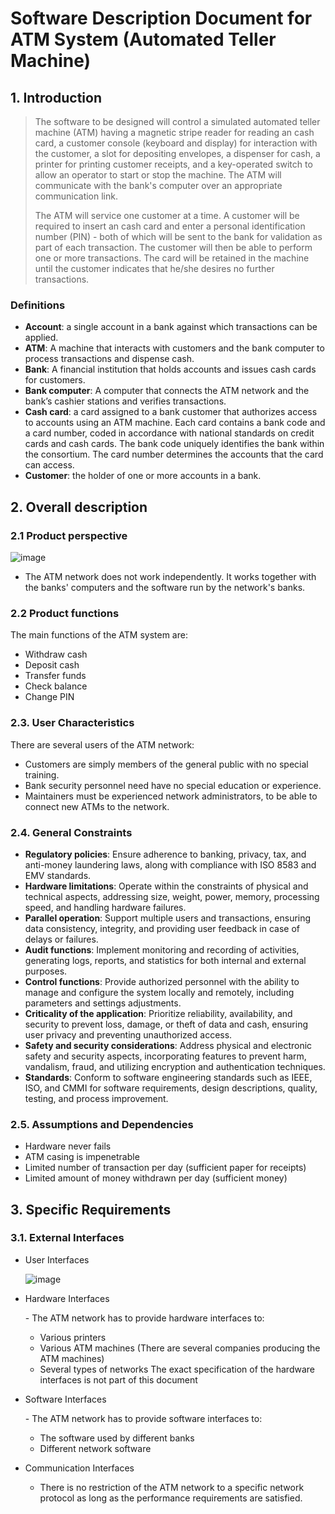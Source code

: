 # Software Description Document for ATM System (Automated Teller Machine)
## 1. Introduction
> The software to be designed will control a simulated automated teller machine (ATM) having a 
magnetic stripe reader for reading an cash card, a customer console (keyboard and display) for 
interaction with the customer, a slot for depositing envelopes, a dispenser for cash, a printer for printing customer receipts, and a key-operated switch to allow an operator 
to start or stop the machine. The ATM will communicate with the bank's computer over an 
appropriate communication link.
>
> The ATM will service one customer at a time. A customer will be required to insert an cash card 
and enter a personal identification number (PIN) - both of which will be sent to the bank for 
validation as part of each transaction. The customer will then be able to perform one or more 
transactions. The card will be retained in the machine until the customer indicates that he/she 
desires no further transactions.

### Definitions
+ **Account**: a single account in a bank against which transactions can be applied.
+ **ATM**: A machine that interacts with customers and the bank computer to process transactions and dispense cash.
+ **Bank**: A financial institution that holds accounts and issues cash cards for customers.
+ **Bank computer**: A computer that connects the ATM network and the bank’s cashier stations and verifies transactions.
+ **Cash card**: a card assigned to a bank customer that authorizes access to accounts using an ATM machine. Each card contains a bank code and a card number, coded in accordance with national standards on credit cards and cash cards. The bank code uniquely identifies the bank within the consortium. The card number determines the accounts that the card can access.
+ **Customer**: the holder of one or more accounts in a bank.
## 2. Overall description
### 2.1 Product perspective
 ![image](https://github.com/HaThiPhuongLinh/Week01_Software-Architecture-and-Design/assets/109422010/6a9777dc-f99b-41db-bb24-7ccdc6eca92f)
   - ﻿The ATM network does not work independently. It works together with the banks' computers and the software run by the network's banks.
### 2.2 Product functions
The main functions of the ATM system are:
  - Withdraw cash
  - Deposit cash
  - Transfer funds
  - Check balance
  - Change PIN
### 2.3. User Characteristics
There are several users of the ATM network:
- Customers are simply members of the general public with no special training.
- Bank security personnel need have no special education or experience.
- Maintainers must be experienced network administrators, to be able to connect new ATMs to the network.
### 2.4. General Constraints
- **Regulatory policies**: Ensure adherence to banking, privacy, tax, and anti-money laundering laws, along with compliance with ISO 8583 and EMV standards.
- **Hardware limitations**: Operate within the constraints of physical and technical aspects, addressing size, weight, power, memory, processing speed, and handling hardware failures.
- **Parallel operation**: Support multiple users and transactions, ensuring data consistency, integrity, and providing user feedback in case of delays or failures.
- **Audit functions**: Implement monitoring and recording of activities, generating logs, reports, and statistics for both internal and external purposes.
- **Control functions**: Provide authorized personnel with the ability to manage and configure the system locally and remotely, including parameters and settings adjustments.
- **Criticality of the application**: Prioritize reliability, availability, and security to prevent loss, damage, or theft of data and cash, ensuring user privacy and preventing unauthorized access.
- **Safety and security considerations**: Address physical and electronic safety and security aspects, incorporating features to prevent harm, vandalism, fraud, and utilizing encryption and authentication techniques.
- **Standards**: Conform to software engineering standards such as IEEE, ISO, and CMMI for software requirements, design descriptions, quality, testing, and process improvement.
### 2.5. Assumptions and Dependencies
- Hardware  never fails
- ATM casing is impenetrable
- Limited number of transaction per day (sufficient paper for receipts)
- Limited amount of money withdrawn per day (sufficient money)
## 3. Specific Requirements
### 3.1. External Interfaces
- User Interfaces
  
  ![image](https://github.com/HaThiPhuongLinh/Week01_Software-Architecture-and-Design/assets/109422010/80bf380b-cfe7-432a-a28f-25a727370603)
- Hardware Interfaces
  
  ﻿- The ATM network has to provide hardware interfaces to:
    - Various printers
    - Various ATM machines (There are several companies producing the ATM machines)
    - Several types of networks The exact specification of the hardware interfaces is not part of this document
- Software Interfaces
  
  ﻿- The ATM network has to provide software interfaces to:
    - The software used by different banks
    - Different network software
 
- Communication Interfaces
   - There is no restriction of the ATM network to a specific network protocol as long as the performance requirements are satisfied.
